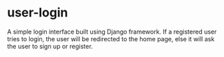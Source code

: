 # user-login
A simple login interface built using Django framework. If a registered user tries to login, the user will be redirected to the home page, else it will ask the user to sign up or register.
